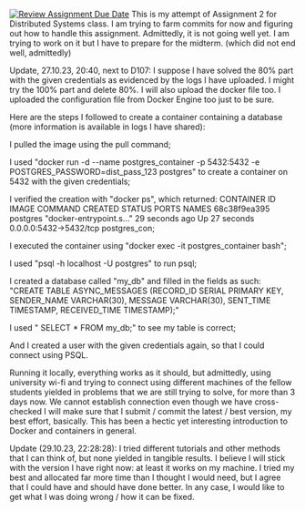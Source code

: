 [![Review Assignment Due Date](https://classroom.github.com/assets/deadline-readme-button-24ddc0f5d75046c5622901739e7c5dd533143b0c8e959d652212380cedb1ea36.svg)](https://classroom.github.com/a/qg4qXfSB)
This is my attempt of Assignment 2 for Distributed Systems class.
I am trying to farm commits for now and figuring out how to handle this assignment.
Admittedly, it is not going well yet. I am trying to work on it but I have to prepare for the midterm. (which did not end well, admittedly)

Update, 27.10.23, 20:40, next to D107:
I suppose I have solved the 80% part with the given credentials as evidenced by the logs I have uploaded. I might try the 100% part and delete 80%. I will also upload the docker file too.
I uploaded the configuration file from Docker Engine too just to be sure. 

Here are the steps I followed to create a container containing a database (more information is available in logs I have shared):

I pulled the image using the pull command;

I used "docker run -d --name postgres_container -p 5432:5432 -e POSTGRES_PASSWORD=dist_pass_123 postgres" to create a container on 5432 with the given credentials;

I verified the creation with "docker ps", which returned:
CONTAINER ID   IMAGE      COMMAND                  CREATED          STATUS          PORTS                    NAMES
68c38f9ea395   postgres   "docker-entrypoint.s…"   29 seconds ago   Up 27 seconds   0.0.0.0:5432->5432/tcp   postgres_con;

I executed the container using "docker exec -it postgres_container bash";

I used "psql -h localhost -U postgres" to run psql;

I created a database called "my_db" and filled in the fields as such:
"CREATE TABLE ASYNC_MESSAGES (RECORD_ID SERIAL PRIMARY KEY, SENDER_NAME VARCHAR(30), MESSAGE VARCHAR(30), SENT_TIME TIMESTAMP, RECEIVED_TIME TIMESTAMP);"

I used " SELECT * FROM my_db;" to see my table is correct;

And I created a user with the given credentials again, so that I could connect using PSQL.


Running it locally, everything works as it should, but admittedly, using university wi-fi and trying to connect using different machines of the fellow students yielded in problems that we are still trying to solve, for more than 3 days now. We cannot establish connection even though we have cross-checked I will make sure that I submit / commit the latest / best version, my best effort, basically. This has been a hectic yet interesting introduction to Docker and containers in general. 

Update (29.10.23, 22:28:28): 
I tried different tutorials and other methods that I can think of, but none yielded in tangible results. I believe I will stick with the version I have right now: at least it works on my machine. I tried my best and allocated far more time than I thought I would need, but I agree that I could have and should have done better. In any case, I would like to get what I was doing wrong / how it can be fixed. 


